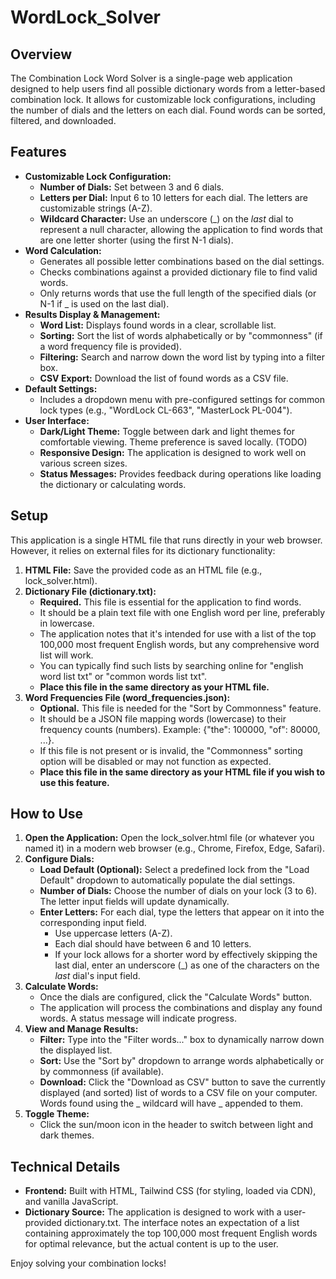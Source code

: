 # WordLock_Solver

## **Overview**

The Combination Lock Word Solver is a single-page web application designed to help users find all possible dictionary words from a letter-based combination lock. It allows for customizable lock configurations, including the number of dials and the letters on each dial. Found words can be sorted, filtered, and downloaded.

## **Features**

* **Customizable Lock Configuration:**  
  * **Number of Dials:** Set between 3 and 6 dials.  
  * **Letters per Dial:** Input 6 to 10 letters for each dial. The letters are customizable strings (A-Z).  
  * **Wildcard Character:** Use an underscore (\_) on the *last* dial to represent a null character, allowing the application to find words that are one letter shorter (using the first N-1 dials).  
* **Word Calculation:**  
  * Generates all possible letter combinations based on the dial settings.  
  * Checks combinations against a provided dictionary file to find valid words.  
  * Only returns words that use the full length of the specified dials (or N-1 if \_ is used on the last dial).  
* **Results Display & Management:**  
  * **Word List:** Displays found words in a clear, scrollable list.  
  * **Sorting:** Sort the list of words alphabetically or by "commonness" (if a word frequency file is provided).  
  * **Filtering:** Search and narrow down the word list by typing into a filter box.  
  * **CSV Export:** Download the list of found words as a CSV file.  
* **Default Settings:**  
  * Includes a dropdown menu with pre-configured settings for common lock types (e.g., "WordLock CL-663", "MasterLock PL-004").  
* **User Interface:**  
  * **Dark/Light Theme:** Toggle between dark and light themes for comfortable viewing. Theme preference is saved locally. (TODO)
  * **Responsive Design:** The application is designed to work well on various screen sizes.  
  * **Status Messages:** Provides feedback during operations like loading the dictionary or calculating words.

## **Setup**

This application is a single HTML file that runs directly in your web browser. However, it relies on external files for its dictionary functionality:

1. **HTML File:** Save the provided code as an HTML file (e.g., lock\_solver.html).  
2. **Dictionary File (dictionary.txt):**  
   * **Required.** This file is essential for the application to find words.  
   * It should be a plain text file with one English word per line, preferably in lowercase.  
   * The application notes that it's intended for use with a list of the top 100,000 most frequent English words, but any comprehensive word list will work.  
   * You can typically find such lists by searching online for "english word list txt" or "common words list txt".  
   * **Place this file in the same directory as your HTML file.**  
3. **Word Frequencies File (word\_frequencies.json):**  
   * **Optional.** This file is needed for the "Sort by Commonness" feature.  
   * It should be a JSON file mapping words (lowercase) to their frequency counts (numbers). Example: {"the": 100000, "of": 80000, ...}.  
   * If this file is not present or is invalid, the "Commonness" sorting option will be disabled or may not function as expected.  
   * **Place this file in the same directory as your HTML file if you wish to use this feature.**

## **How to Use**

1. **Open the Application:** Open the lock\_solver.html file (or whatever you named it) in a modern web browser (e.g., Chrome, Firefox, Edge, Safari).  
2. **Configure Dials:**  
   * **Load Default (Optional):** Select a predefined lock from the "Load Default" dropdown to automatically populate the dial settings.  
   * **Number of Dials:** Choose the number of dials on your lock (3 to 6). The letter input fields will update dynamically.  
   * **Enter Letters:** For each dial, type the letters that appear on it into the corresponding input field.  
     * Use uppercase letters (A-Z).  
     * Each dial should have between 6 and 10 letters.  
     * If your lock allows for a shorter word by effectively skipping the last dial, enter an underscore (\_) as one of the characters on the *last* dial's input field.  
3. **Calculate Words:**  
   * Once the dials are configured, click the "Calculate Words" button.  
   * The application will process the combinations and display any found words. A status message will indicate progress.  
4. **View and Manage Results:**  
   * **Filter:** Type into the "Filter words..." box to dynamically narrow down the displayed list.  
   * **Sort:** Use the "Sort by" dropdown to arrange words alphabetically or by commonness (if available).  
   * **Download:** Click the "Download as CSV" button to save the currently displayed (and sorted) list of words to a CSV file on your computer. Words found using the \_ wildcard will have \_ appended to them.  
5. **Toggle Theme:**  
   * Click the sun/moon icon in the header to switch between light and dark themes.

## **Technical Details**

* **Frontend:** Built with HTML, Tailwind CSS (for styling, loaded via CDN), and vanilla JavaScript.  
* **Dictionary Source:** The application is designed to work with a user-provided dictionary.txt. The interface notes an expectation of a list containing approximately the top 100,000 most frequent English words for optimal relevance, but the actual content is up to the user.

Enjoy solving your combination locks\!